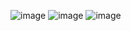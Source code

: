 ![image](https://github.com/user-attachments/assets/1cf0d9a8-f349-4867-91f5-2a24747acc46)
![image](https://github.com/user-attachments/assets/eb20eda1-a9e5-4dc7-825f-51c7d037e8f9)
![image](https://github.com/user-attachments/assets/88f62590-4264-48df-82ad-8db5ed54ea75)

